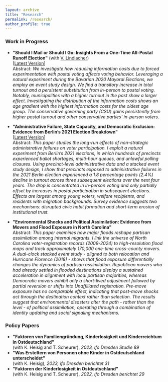 ```yaml
---
layout: archive
title: "Research"
permalink: /research/
author_profile: true
---
```


### Work in Progress

- **"Should I Mail or Should I Go: Insights From a One-Time All-Postal Runoff Election"** (with [V. Lindlacher](http://www.lindlacher.com/)) <br>
[[Latest Version](http://www.lindlacher.com/upload/voting_all_postal.pdf)] <br>
Abstract: *We investigate how reducing information costs due to forced experimentation with postal voting affects voting behavior. Leveraging a natural experiment during the Bavarian 2020 Mayoral Elections, we employ an event study design. We find a transitory increase in total turnout and a persistent substitution from in-person to postal voting. Notably, municipalities with a higher turnout in the past show a larger effect. Investigating the distribution of the information costs shows an age gradient with the highest information costs for the oldest age group. The conservative governing party (CSU) gains persistently from higher postal turnout and other conservative parties' in-person voters.*
  
- **"Administrative Failure, State Capacity, and Democratic Exclusion: Evidence from Berlin’s 2021 Election Breakdown"** <br>
[[Latest Version](https://mariuskroeper.github.io/files/Kroeper_2025_Administrative_Failure__State_Capacity__and_Democratic_Exclusion.pdf)] <br>
Abstract: *This paper studies the long-run effects of non-strategic administrative failures on voter participation. I exploit a natural experiment from Berlin’s 2021 elections, in which hundreds of precincts experienced ballot shortages, multi-hour queues, and unlawful polling closures. Using precinct-level administrative data and a stacked event study design, I show that precincts exposed to administrative failures in the 2021 Berlin election experienced a 1.8 percentage points (2.4%) decline in turnout across three subsequent elections over the next four years. The drop is concentrated in in-person voting and only partially offset by increases in postal participation in subsequent elections. Effects are largest among young voters, welfare recipients, and residents with migration backgrounds. Survey evidence suggests two mechanisms: disrupted civic habit formation and short-term erosion of institutional trust.*

- **"Environmental Shocks and Political Assimilation: Evidence from Movers and Flood Exposure in North Carolina"** <br>
Abstract: *This paper examines how major floods reshape partisan assimilation among internal migrants. I link the universe of North Carolina voter-registration records (2009-2024) to high-resolution flood maps and track approximately 170,000 one-time cross-county movers. A dual-clock stacked event study - aligned to both relocation and Hurricane Florence (2018) - shows that flood exposure differentially changes the dynamics of partisan assimilation. Republican movers who had already settled in flooded destinations display a sustained acceleration in alignment with local partisan majorities, whereas Democratic movers exhibit only a short-lived adjustment followed by partial reversion or shifts into Unaffiliated registration. Pre-move exposure has no comparable effect, indicating that post-move shocks act through the destination context rather than selection. The results suggest that environmental disasters alter the path - rather than the level - of political assimilation, operating through a combination of identity updating and social signaling mechanisms.*



### Policy Papers

- **"Faktoren von Familiengründung, Kinderlosigkeit und Kinderreichtum in Ostdeutschland"** <br>
(with K. Heisig and T. Scheurer), *2023, ifo Dresden Studie 89*
- **"Was Ersteltern von Personen ohne Kinder in Ostdeutschland unterscheidet"** <br>
(with K. Heisig), *2023, ifo Dresden berichtet 31*
- **"Faktoren der Kinderlosigkeit in Ostdeutschland"** <br>
(with K. Heisig and T. Scheurer), *2022, ifo Dresden berichtet 29*
